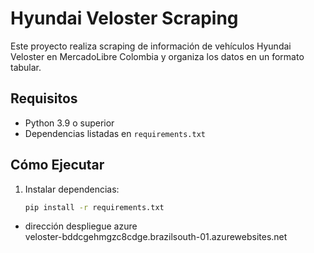 # Hyundai Veloster Scraping

Este proyecto realiza scraping de información de vehículos Hyundai Veloster en MercadoLibre Colombia y organiza los datos en un formato tabular.

## Requisitos

- Python 3.9 o superior
- Dependencias listadas en `requirements.txt`

## Cómo Ejecutar

1. Instalar dependencias:
   ```bash
   pip install -r requirements.txt
   ```

- dirección despliegue azure  
  veloster-bddcgehmgzc8cdge.brazilsouth-01.azurewebsites.net
